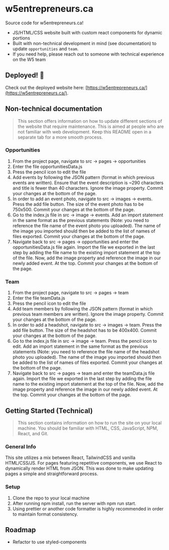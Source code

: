# w5entrepreneurs.ca

Source code for w5entrepreneurs.ca!

- JS/HTML/CSS website built with custom react components for dynamic portions
- Built with non-technical development in mind (see documentation) to update `opportunities` and `team`.
- If you need help, please reach out to someone with technical experience on the W5 team

## Deployed! 🚀

Check out the deployed website here: [https://w5entrepreneurs.ca/](https://w5entrepreneurs.ca/).

## Non-technical documentation

> This section offers information on how to update different sections of
> the website that require maintenance. This is aimed at people who are
> not familiar with web development. Keep this README open in a separate
> tab for a more smooth process.

### Opportunities

1. From the project page, navigate to src -> pages -> opportunities
2. Enter the file opportunitiesData.js
3. Press the pencil icon to edit the file
4. Add events by following the JSON pattern (format in which previous events are written). Ensure that the event description is ~290 characters and title is fewer than 40 characters. Ignore the image property. Commit your changes at the bottom of the page.
5. In order to add an event photo, navigate to src -> images -> events. Press the add file button. The size of the event photo has to be 750x500. Commit your changes at the bottom of the page.
6. Go to the index.js file in src -> image -> events. Add an import statement in the same format as the previous statements (Note: you need to reference the file name of the event photo you uploaded). The name of the image you imported should then be added to the list of names of files exported. Commit your changes at the bottom of the page.
7. Navigate back to src -> pages -> opportunities and enter the opportunitiesData.js file again. Import the file we exported in the last step by adding the file name to the existing import statement at the top of the file. Now, add the image property and reference the image in our newly added event. At the top. Commit your changes at the bottom of the page.

### Team

1. From the project page, navigate to src -> pages -> team
2. Enter the file teamData.js
3. Press the pencil icon to edit the file
4. Add team members by following the JSON pattern (format in which previous team members are written). Ignore the image property. Commit your changes at the bottom of the page.
5. In order to add a headshot, navigate to src -> images -> team. Press the add file button. The size of the headshot has to be 400x400. Commit your changes at the bottom of the page.
6. Go to the index.js file in src -> image -> team. Press the pencil icon to edit. Add an import statement in the same format as the previous statements (Note: you need to reference the file name of the headshot photo you uploaded). The name of the image you imported should then be added to the list of names of files exported. Commit your changes at the bottom of the page.
7. Navigate back to src -> pages -> team and enter the teamData.js file again. Import the file we exported in the last step by adding the file name to the existing import statement at the top of the file. Now, add the image property and reference the image in our newly added event. At the top. Commit your changes at the bottom of the page.

## Getting Started (Technical)

> This section contains information on how to run the site on your
> local machine. You should be familiar with HTML, CSS, JavaScript,
> NPM, React, and Git.

### General Info

This site utilizes a mix between React, TailwindCSS and vanilla HTML/CSS/JS. For pages featuring repetitive components, we use React to dynamically render HTML from JSON. This was done to make updating pages a simple and straightforward process.

### Setup

1. Clone the repo to your local machine
2. After running npm install, run the server with npm run start.
3. Using prettier or another code formatter is highly recommended in order to maintain format consistency.

## Roadmap

- Refactor to use styled-components
